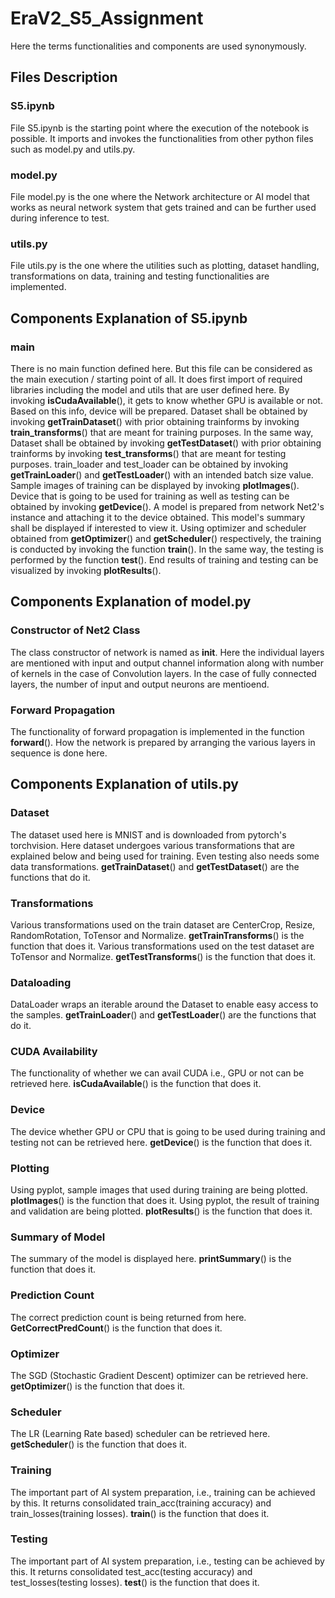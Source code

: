 # EraV2_S5_Assignment

Here the terms functionalities and components are used synonymously.

## Files Description
### S5.ipynb
  File S5.ipynb is the starting point where the execution of the notebook is possible. It imports and invokes the functionalities from other python files such as model.py and utils.py.

### model.py
  File model.py is the one where the Network architecture or AI model that works as neural network system that gets trained and can be further used during inference to test.

### utils.py
  File utils.py is the one where the utilities such as plotting, dataset handling, transformations on data, training and testing functionalities are implemented.


## Components Explanation of S5.ipynb
### main
  There is no main function defined here. But this file can be considered as the main execution / starting point of all. It does first import of required libraries including the model and utils that are user defined here. By invoking **isCudaAvailable**(), it gets to know whether GPU is available or not. Based on this info, device will be prepared.
  Dataset shall be obtained by invoking **getTrainDataset**() with prior obtaining trainforms by invoking **train_transforms**() that are meant for training purposes. In the same way, Dataset shall be obtained by invoking **getTestDataset**() with prior obtaining trainforms by invoking **test_transforms**() that are meant for testing purposes. train_loader and test_loader can be obtained by invoking **getTrainLoader**() and **getTestLoader**() with an intended batch size value.
  Sample images of training can be displayed by invoking **plotImages**().
  Device that is going to be used for training as well as testing can be obtained by invoking **getDevice**().
  A model is prepared from network Net2's instance and attaching it to the device obtained. This model's summary shall be displayed if interested to view it.
  Using optimizer and scheduler obtained from **getOptimizer**() and **getScheduler**() respectively, the training is conducted by invoking the function **train**(). In the same way, the testing is performed by the function **test**().
  End results of training and testing can be visualized by invoking **plotResults**().
  
## Components Explanation of model.py
### Constructor of Net2 Class
  The class constructor of network is named as __init__. Here the individual layers are mentioned with input and output channel information along with number of kernels in the case of Convolution layers. In the case of fully connected layers, the number of input and output neurons are mentioend. 
  

### Forward Propagation
  The functionality of forward propagation is implemented in the function **forward**(). How the network is prepared by arranging the various layers in sequence is done here.

## Components Explanation of utils.py
### Dataset
  The dataset used here is MNIST and is downloaded from pytorch's torchvision. Here dataset undergoes various transformations that are explained below and being used for training. Even testing also needs some data transformations. **getTrainDataset**() and **getTestDataset**() are the functions that do it.

### Transformations
  Various transformations used on the train dataset are CenterCrop, Resize, RandomRotation, ToTensor and Normalize. **getTrainTransforms**() is the function that does it.
  Various transformations used on the test dataset are ToTensor and Normalize. **getTestTransforms**() is the function that does it.

### Dataloading
  DataLoader wraps an iterable around the Dataset to enable easy access to the samples. **getTrainLoader**() and **getTestLoader**() are the functions that do it.

### CUDA Availability
  The functionality of whether we can avail CUDA i.e., GPU or not can be retrieved here. **isCudaAvailable**() is the function that does it.
  
### Device
  The device whether GPU or CPU that is going to be used during training and testing not can be retrieved here. **getDevice**() is the function that does it.
  
### Plotting
  Using pyplot, sample images that used during training are being plotted. **plotImages**() is the function that does it.
  Using pyplot, the result of training and validation are being plotted. **plotResults**() is the function that does it.

### Summary of Model
  The summary of the model is displayed here. **printSummary**() is the function that does it.
  
### Prediction Count
  The correct prediction count is being returned from here. **GetCorrectPredCount**() is the function that does it.

### Optimizer
  The SGD (Stochastic Gradient Descent) optimizer can be retrieved here. **getOptimizer**() is the function that does it.
  
### Scheduler
  The LR (Learning Rate based) scheduler can be retrieved here. **getScheduler**() is the function that does it.
  
### Training
  The important part of AI system preparation, i.e., training can be achieved by this. It returns consolidated train_acc(training accuracy) and train_losses(training losses). **train**() is the function that does it.
  
### Testing
  The important part of AI system preparation, i.e., testing can be achieved by this. It returns consolidated test_acc(testing accuracy) and test_losses(testing losses). **test**() is the function that does it.
